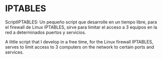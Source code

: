 # IPTABLES
ScriptIPTABLES:
Un pequeño script que desarrolle en un tiempo libre, para el firewall de Linux IPTABLES,
sirve para limitar el acceso a 3 equipos en la red a determinados puertos y servicios.

A little script that I develop in a free time, for the Linux firewall IPTABLES,
serves to limit access to 3 computers on the network to certain ports and services.


